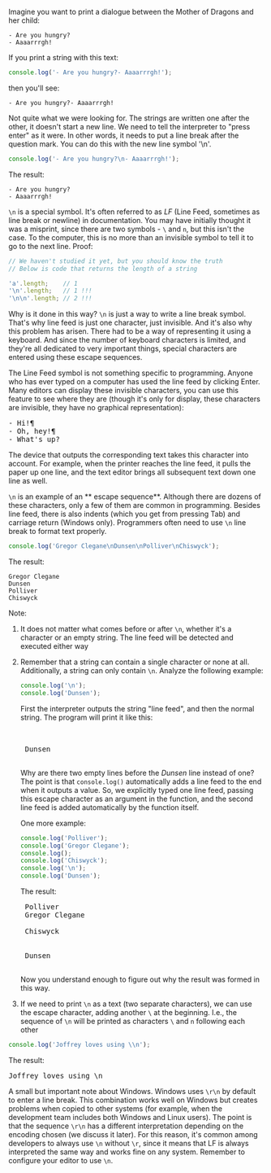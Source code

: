 
Imagine you want to print a dialogue between the Mother of Dragons and her child:

```
- Are you hungry?
- Aaaarrrgh!
```

If you print a string with this text:

```javascript
console.log('- Are you hungry?- Aaaarrrgh!');
```

then you'll see:

```
- Are you hungry?- Aaaarrrgh!
```

Not quite what we were looking for. The strings are written one after the other, it doesn't start a new line. We need to tell the interpreter to "press enter" as it were. In other words, it needs to put a line break after the question mark. You can do this with the new line symbol '\n'.

```javascript
console.log('- Are you hungry?\n- Aaaarrrgh!');
```

The result:

```
- Are you hungry?
- Aaaarrrgh!
```

`\n` is a special symbol. It's often referred to as *LF* (Line Feed, sometimes as line break or newline) in documentation. You may have initially thought it was a misprint, since there are two symbols - `\` and `n`, but this isn't the case. To the computer, this is no more than an invisible symbol to tell it to go to the next line. Proof:

```javascript
// We haven't studied it yet, but you should know the truth
// Below is code that returns the length of a string

'a'.length;    // 1
'\n'.length;   // 1 !!!
'\n\n'.length; // 2 !!!
```

Why is it done in this way? `\n` is just a way to write a line break symbol. That's why line feed is just one character, just invisible. And it's also why this problem has arisen. There had to be a way of representing it using a keyboard. And since the number of keyboard characters is limited, and they're all dedicated to very important things, special characters are entered using these escape sequences.

The Line Feed symbol is not something specific to programming. Anyone who has ever typed on a computer has used the line feed by clicking Enter. Many editors can display these invisible characters, you can use this feature to see where they are (though it's only for display, these characters are invisible, they have no graphical representation):

<pre class='hexlet-basics-output'>
- Hi!¶
- Oh, hey!¶
- What's up?
</pre>

The device that outputs the corresponding text takes this character into account. For example, when the printer reaches the line feed, it pulls the paper up one line, and the text editor brings all subsequent text down one line as well.

`\n` is an example of an ** escape sequence**.  Although there are dozens of these characters, only a few of them are common in programming. Besides line feed, there is also indents (which you get from pressing Tab) and carriage return (Windows only). Programmers often need to use `\n` line break to format text properly.

```javascript
console.log('Gregor Clegane\nDunsen\nPolliver\nChiswyck');
```

The result:

```
Gregor Clegane
Dunsen
Polliver
Chiswyck
```

Note:

1. It does not matter what comes before or after `\n`, whether it's a character or an empty string. The line feed will be detected and executed either way

2. Remember that a string can contain a single character or none at all. Additionally, a string can only contain `\n`. Analyze the following example:

    ```javascript
    console.log('\n');
    console.log('Dunsen');
    ```

    First the interpreter outputs the string "line feed", and then the normal string. The program will print it like this:

    <pre class='hexlet-basics-output'>
    <br>
    Dunsen
    </pre>

    Why are there two empty lines before the *Dunsen* line instead of one? The point is that `console.log()` automatically adds a line feed to the end when it outputs a value. So, we explicitly typed one line feed, passing this escape character as an argument in the function, and the second line feed is added automatically by the function itself.

    One more example:

    ```javascript
    console.log('Polliver');
    console.log('Gregor Clegane');
    console.log();
    console.log('Chiswyck');
    console.log('\n');
    console.log('Dunsen');
    ```

    The result:

    <pre class='hexlet-basics-output'>
    Polliver
    Gregor Clegane<br>
    Chiswyck<br>

    Dunsen
    </pre>

    Now you understand enough to figure out why the result was formed in this way.

3. If we need to print `\n` as a text (two separate characters), we can use the escape character, adding another `\` at the beginning. I.e., the sequence of `\n` will be printed as characters `\` and `n` following each other

```javascript
console.log('Joffrey loves using \\n');
```

The result:

<pre class='hexlet-basics-output'>
Joffrey loves using \n
</pre>

A small but important note about Windows. Windows uses `\r\n` by default to enter a line break. This combination works well on Windows but creates problems when copied to other systems (for example, when the development team includes both Windows and Linux users). The point is that the sequence `\r\n` has a different interpretation depending on the encoding chosen (we discuss it later). For this reason, it's common among developers to always use `\n` without `\r`, since it means that LF is always interpreted the same way and works fine on any system. Remember to configure your editor to use `\n`.
